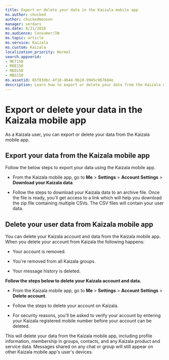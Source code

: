 ```yaml
---
title: Export or delete your data in the Kaizala mobile app
ms.author: chucked
author: chuckedmonson
manager: serdars
ms.date: 8/21/2018
ms.audience: Consumer/IW
ms.topic: article
ms.service: Kaizala
ms.custom: Kaizala
localization_priority: Normal
search.appverid:
- MET150
- MOE150
- MED150
- MBS150
ms.assetid: 65f83dbc-4f10-4644-9b2d-9945c967684e
description: Learn how to export or delete your data from the Kaizala mobile app.
---
```


# Export or delete your data in the Kaizala mobile app

As a Kaizala user, you can export or delete your data from the Kaizala mobile app.
  
## Export your data from the Kaizala mobile app

Follow the below steps to export your data using the Kaizala mobile app.
  
- From the Kaizala mobile app, go to **Me** \> **Settings** \> **Account Settings** \> **Download your Kaizala data**.
    
- Follow the steps to download your Kaizala data to an archive file. Once the file is ready, you'll get access to a link which will help you download the zip file containing multiple CSVs. The CSV files will contain your user data.
    
## Delete your user data from Kaizala mobile app
<a name="BKMK_Todeletespecificpersonaldata"> </a>

You can delete your Kaizala account and data from the Kaizala mobile app. When you delete your account from Kaizala the following happens:
  
- Your account is removed.
    
- You're removed from all Kaizala groups.
    
- Your message history is deleted.
    
 **Follow the steps below to delete your Kaizala account and data.**
  
- From the Kaizala mobile app, go to **Me** \> **Settings** \> **Account Settings** \> **Delete account**.
    
- Follow the steps to delete your account on Kaizala.
    
- For security reasons, you'll be asked to verify your account by entering your Kaizala registered mobile number before your account can be deleted.
    
This will delete your data from the Kaizala mobile app, including profile information, membership in groups, contacts, and any Kaizala product and service data. Messages shared on any chat or group will still appear on other Kaizala mobile app's user's devices.
  

